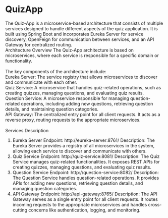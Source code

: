 # QuizApp
The Quiz-App is a microservice-based architecture that consists of multiple services designed to handle different aspects of the quiz application. It is built using Spring Boot and incorporates Eureka Server for service discovery, OpenFeign for communication between services, and an API Gateway for centralized routing.<br/>
Architecture Overview The Quiz-App architecture is based on microservices, where each service is responsible for a specific domain or functionality.<br/> <br/>The key components of the architecture include:<br/>
Eureka Server: The service registry that allows microservices to discover and communicate with each other.<br/>
Quiz Service: A microservice that handles quiz-related operations, such as creating quizzes, managing questions, and evaluating quiz results.<br/>
Question Service: A microservice responsible for managing question-related operations, including adding new questions, retrieving question details, and maintaining question categories.<br/>
API Gateway: The centralized entry point for all client requests. It acts as a reverse proxy, routing requests to the appropriate microservices.<br/><br/>
Services Description<br/>
1.	Eureka Server Endpoint: http://eureka-server:8761/ Description: The Eureka Server provides a registry of all microservices in the system, allowing each service to discover and communicate with others.<br/>
2.	Quiz Service Endpoint: http://quiz-service:8081/ Description: The Quiz Service manages quiz-related functionalities. It exposes REST APIs for creating quizzes, managing questions, and evaluating quiz results.<br/>
3.	Question Service Endpoint: http://question-service:8082/ Description: The Question Service handles question-related operations. It provides APIs for adding new questions, retrieving question details, and managing question categories.<br/>
4.	API Gateway Endpoint: http://api-gateway:8765/ Description: The API Gateway serves as a single entry point for all client requests. It routes incoming requests to the appropriate microservices and handles cross-cutting concerns like authentication, logging, and monitoring. <br/>
